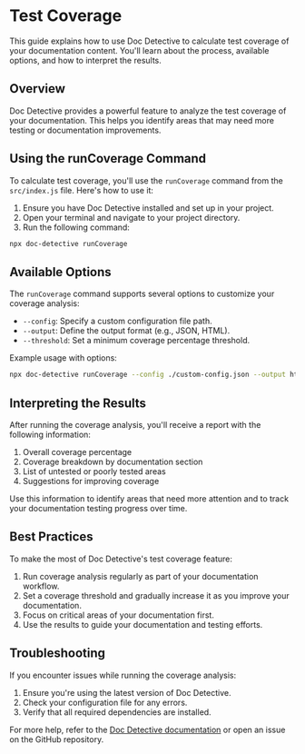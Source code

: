 # Test Coverage

This guide explains how to use Doc Detective to calculate test coverage of your documentation content. You'll learn about the process, available options, and how to interpret the results.

## Overview

Doc Detective provides a powerful feature to analyze the test coverage of your documentation. This helps you identify areas that may need more testing or documentation improvements.

## Using the runCoverage Command

To calculate test coverage, you'll use the `runCoverage` command from the `src/index.js` file. Here's how to use it:

1. Ensure you have Doc Detective installed and set up in your project.
2. Open your terminal and navigate to your project directory.
3. Run the following command:

```bash
npx doc-detective runCoverage
```

## Available Options

The `runCoverage` command supports several options to customize your coverage analysis:

- `--config`: Specify a custom configuration file path.
- `--output`: Define the output format (e.g., JSON, HTML).
- `--threshold`: Set a minimum coverage percentage threshold.

Example usage with options:

```bash
npx doc-detective runCoverage --config ./custom-config.json --output html --threshold 80
```

## Interpreting the Results

After running the coverage analysis, you'll receive a report with the following information:

1. Overall coverage percentage
2. Coverage breakdown by documentation section
3. List of untested or poorly tested areas
4. Suggestions for improving coverage

Use this information to identify areas that need more attention and to track your documentation testing progress over time.

## Best Practices

To make the most of Doc Detective's test coverage feature:

1. Run coverage analysis regularly as part of your documentation workflow.
2. Set a coverage threshold and gradually increase it as you improve your documentation.
3. Focus on critical areas of your documentation first.
4. Use the results to guide your documentation and testing efforts.

## Troubleshooting

If you encounter issues while running the coverage analysis:

1. Ensure you're using the latest version of Doc Detective.
2. Check your configuration file for any errors.
3. Verify that all required dependencies are installed.

For more help, refer to the [Doc Detective documentation](https://github.com/example/doc-detective) or open an issue on the GitHub repository.